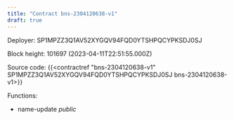 ```yaml
---
title: "Contract bns-2304120638-v1"
draft: true
---
```

Deployer: SP1MPZZ3Q1AV52XYGQV94FQD0YTSHPQCYPKSDJ0SJ


 



Block height: 101697 (2023-04-11T22:51:55.000Z)

Source code: {{<contractref "bns-2304120638-v1" SP1MPZZ3Q1AV52XYGQV94FQD0YTSHPQCYPKSDJ0SJ bns-2304120638-v1>}}

Functions:

* name-update _public_
